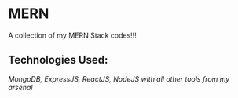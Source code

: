 #   MERN
A collection of my MERN Stack codes!!!

## **Technologies Used:**
*MongoDB, ExpressJS, ReactJS, NodeJS with all other tools from my arsenal*    
